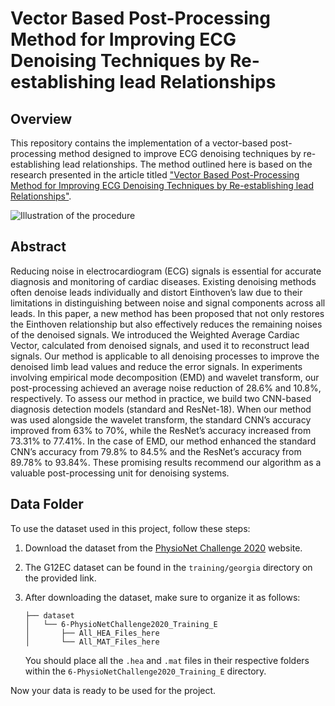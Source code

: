 # Vector Based Post-Processing Method for Improving ECG Denoising Techniques by Re-establishing lead Relationships

## Overview

This repository contains the implementation of a vector-based post-processing method designed to improve ECG denoising techniques by re-establishing lead relationships. The method outlined here is based on the research presented in the article titled ["Vector Based Post-Processing Method for Improving ECG Denoising Techniques by Re-establishing lead Relationships"](https://ieeexplore.ieee.org/abstract/document/10330088/authors#authors).

![Illustration of the procedure](images/overview.png)


## Abstract
Reducing noise in electrocardiogram (ECG) signals is essential for accurate diagnosis and monitoring of cardiac diseases. Existing denoising methods often denoise leads individually and distort Einthoven’s law due to their limitations in distinguishing between noise and signal components across all leads. In this paper, a new method has been proposed that not only restores the Einthoven relationship but also effectively reduces the remaining noises of the denoised signals. We introduced the Weighted Average Cardiac Vector, calculated from denoised signals, and used it to reconstruct lead signals. Our method is applicable to all denoising processes to improve the denoised limb lead values and reduce the error signals. In experiments involving empirical mode decomposition (EMD) and wavelet transform, our post-processing achieved an average noise reduction of 28.6% and 10.8%, respectively. To assess our method in practice, we build two CNN-based diagnosis detection models (standard and ResNet-18). When our method was used alongside the wavelet transform, the standard CNN’s accuracy improved from 63% to 70%, while the ResNet’s accuracy increased from 73.31% to 77.41%. In the case of EMD, our method enhanced the standard CNN’s accuracy from 79.8% to 84.5% and the ResNet’s accuracy from 89.78% to 93.84%. These promising results recommend our algorithm as a valuable post-processing unit for denoising systems.



## Data Folder


To use the dataset used in this project, follow these steps:

1. Download the dataset from the [PhysioNet Challenge 2020](https://physionet.org/content/challenge-2020/1.0.2/) website.

2. The G12EC dataset can be found in the `training/georgia` directory on the provided link.

3. After downloading the dataset, make sure to organize it as follows:

    ```
    ├── dataset
    │   └── 6-PhysioNetChallenge2020_Training_E
    │       ├── All_HEA_Files_here
    │       └── All_MAT_Files_here
    ```

   You should place all the `.hea` and `.mat` files in their respective folders within the `6-PhysioNetChallenge2020_Training_E` directory.

Now your data is ready to be used for the project.

